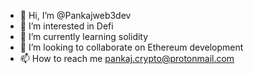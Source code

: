 - 👋 Hi, I’m @Pankajweb3dev
- 👀 I’m interested in Defi
- 🌱 I’m currently learning solidity
- 💞️ I’m looking to collaborate on Ethereum development 
- 📫 How to reach me pankaj.crypto@protonmail.com

<!---
Pankajweb3dev/Pankajweb3dev is a ✨ special ✨ repository because its `README.md` (this file) appears on your GitHub profile.
You can click the Preview link to take a look at your changes.
--->
